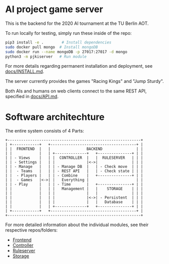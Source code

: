 AI project game server
======================

This is the backend for the 2020 AI tournament at the TU Berlin AOT.

To run locally for testing, simply run these inside of the repo:
```bash
pip3 install -e .        # Install dependencies
sudo docker pull mongo  # Install mongoDB
sudo docker run --name mongoDB -p 27017:27017 -d mongo
python3 -m pjkiserver   # Run module
```
For more details regarding permanent installation and deployment, see
[docs/INSTALL.md](//gitlab.tubit.tu-berlin.de/PJ-KI/server/blob/master/docs/INSTALL.md).

The server currently provides the games "Racing Kings" and "Jump Sturdy".

Both AIs and humans on web clients connect to the same REST API, specified in
[docs/API.md](//gitlab.tubit.tu-berlin.de/PJ-KI/server/blob/master/docs/API.md).

# Software architechture

The entire system consists of 4 Parts:

```
+-----------------------------------------------------------+
| +------------+   +--------------------------------------+ |
| |  FRONTEND  |   |                BACKEND               | |
| |            |   | +--------------+   +---------------+ | |
| | - Views    |   | |  CONTROLLER  |   |  RULESERVER   | | |
| | - Settings |   | |              |<->|               | | |
| | - Manage   |   | | - Manage DB  |   | - Check move  | | |
| |  - Teams   |   | | - REST API   |   | - Check state | | |
| |  - Players |   | | - Combine    |   +---------------+ | |
| |  - Games   |<->| |   Everything |                     | |
| | - Play     |   | | - Time       |   +---------------+ | |
| |            |   | |   Management |   |    STORAGE    | | |
| |            |   | |              |   |               | | |
| |            |   | |              |<->| - Persistent  | | |
| |            |   | |              |   |   Database    | | |
| |            |   | +--------------+   +---------------+ | |
| +------------+   +--------------------------------------+ |
+-----------------------------------------------------------+
```

For more detailed information about the individual modules, see their
respective repos/folders:

- [Frontend](//gitlab.tubit.tu-berlin.de/PJ-KI/web-client)
- [Controller](//gitlab.tubit.tu-berlin.de/PJ-KI/server/blob/master/pjkiserver/README.md)
- [Ruleserver](//gitlab.tubit.tu-berlin.de/PJ-KI/server/blob/master/pjkiserver/ruleserver/README.md)
- [Storage](//gitlab.tubit.tu-berlin.de/PJ-KI/server/blob/master/pjkiserver/storage/README.md)
